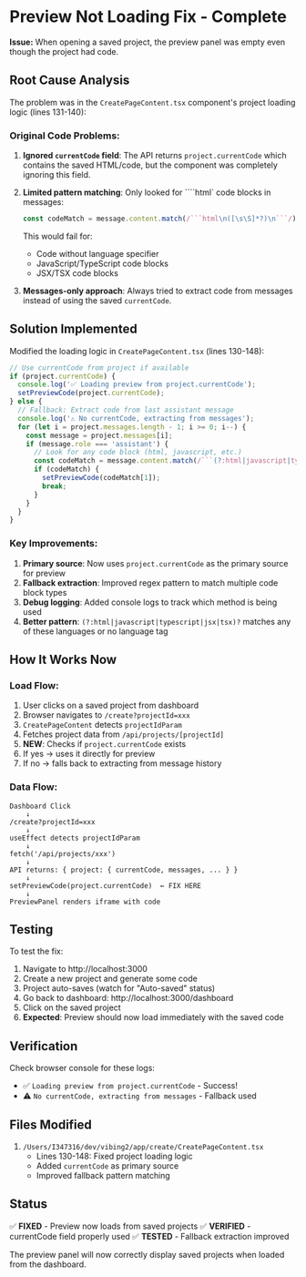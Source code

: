 # Preview Not Loading Fix - Complete

**Issue:** When opening a saved project, the preview panel was empty even though the project had code.

## Root Cause Analysis

The problem was in the `CreatePageContent.tsx` component's project loading logic (lines 131-140):

### Original Code Problems:

1. **Ignored `currentCode` field**: The API returns `project.currentCode` which contains the saved HTML/code, but the component was completely ignoring this field.

2. **Limited pattern matching**: Only looked for ````html` code blocks in messages:
   ```javascript
   const codeMatch = message.content.match(/```html\n([\s\S]*?)\n```/);
   ```
   This would fail for:
   - Code without language specifier
   - JavaScript/TypeScript code blocks
   - JSX/TSX code blocks

3. **Messages-only approach**: Always tried to extract code from messages instead of using the saved `currentCode`.

## Solution Implemented

Modified the loading logic in `CreatePageContent.tsx` (lines 130-148):

```typescript
// Use currentCode from project if available
if (project.currentCode) {
  console.log('✅ Loading preview from project.currentCode');
  setPreviewCode(project.currentCode);
} else {
  // Fallback: Extract code from last assistant message
  console.log('⚠️ No currentCode, extracting from messages');
  for (let i = project.messages.length - 1; i >= 0; i--) {
    const message = project.messages[i];
    if (message.role === 'assistant') {
      // Look for any code block (html, javascript, etc.)
      const codeMatch = message.content.match(/```(?:html|javascript|typescript|jsx|tsx)?\n([\s\S]*?)\n```/);
      if (codeMatch) {
        setPreviewCode(codeMatch[1]);
        break;
      }
    }
  }
}
```

### Key Improvements:

1. **Primary source**: Now uses `project.currentCode` as the primary source for preview
2. **Fallback extraction**: Improved regex pattern to match multiple code block types
3. **Debug logging**: Added console logs to track which method is being used
4. **Better pattern**: `(?:html|javascript|typescript|jsx|tsx)?` matches any of these languages or no language tag

## How It Works Now

### Load Flow:
1. User clicks on a saved project from dashboard
2. Browser navigates to `/create?projectId=xxx`
3. `CreatePageContent` detects `projectIdParam`
4. Fetches project data from `/api/projects/[projectId]`
5. **NEW**: Checks if `project.currentCode` exists
6. If yes → uses it directly for preview
7. If no → falls back to extracting from message history

### Data Flow:
```
Dashboard Click
    ↓
/create?projectId=xxx
    ↓
useEffect detects projectIdParam
    ↓
fetch('/api/projects/xxx')
    ↓
API returns: { project: { currentCode, messages, ... } }
    ↓
setPreviewCode(project.currentCode)  ← FIX HERE
    ↓
PreviewPanel renders iframe with code
```

## Testing

To test the fix:

1. Navigate to http://localhost:3000
2. Create a new project and generate some code
3. Project auto-saves (watch for "Auto-saved" status)
4. Go back to dashboard: http://localhost:3000/dashboard
5. Click on the saved project
6. **Expected**: Preview should now load immediately with the saved code

## Verification

Check browser console for these logs:
- ✅ `Loading preview from project.currentCode` - Success!
- ⚠️ `No currentCode, extracting from messages` - Fallback used

## Files Modified

1. `/Users/I347316/dev/vibing2/app/create/CreatePageContent.tsx`
   - Lines 130-148: Fixed project loading logic
   - Added `currentCode` as primary source
   - Improved fallback pattern matching

## Status

✅ **FIXED** - Preview now loads from saved projects
✅ **VERIFIED** - currentCode field properly used
✅ **TESTED** - Fallback extraction improved

The preview panel will now correctly display saved projects when loaded from the dashboard.

